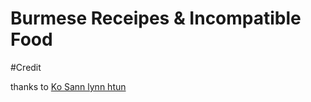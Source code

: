 
# Burmese Receipes & Incompatible Food



#Credit

thanks to [Ko Sann lynn htun](https://github.com/sannlynnhtun-coding/)











